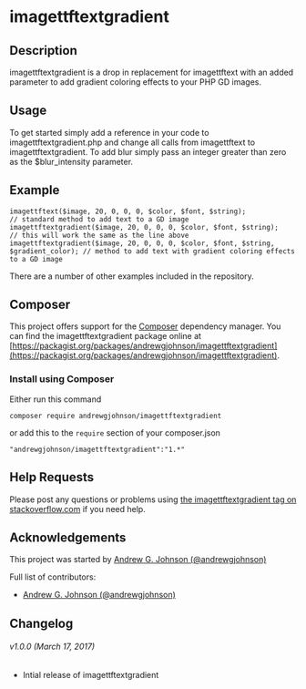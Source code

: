 # imagettftextgradient

## Description

imagettftextgradient is a drop in replacement for imagettftext with an added parameter to add gradient coloring effects to your PHP GD images.

## Usage

To get started simply add a reference in your code to imagettftextgradient.php and change all calls from imagettftext to imagettftextgradient.  To add blur simply pass an integer greater than zero as the $blur_intensity parameter.

## Example

    imagettftext($image, 20, 0, 0, 0, $color, $font, $string);                          // standard method to add text to a GD image
    imagettftextgradient($image, 20, 0, 0, 0, $color, $font, $string);                  // this will work the same as the line above
    imagettftextgradient($image, 20, 0, 0, 0, $color, $font, $string, $gradient_color); // method to add text with gradient coloring effects to a GD image

There are a number of other examples included in the repository.

## Composer

This project offers support for the [Composer](https://getcomposer.org/) dependency manager.  You can find the imagettftextgradient package online at [https://packagist.org/packages/andrewgjohnson/imagettftextgradient](https://packagist.org/packages/andrewgjohnson/imagettftextgradient).

### Install using Composer

Either run this command

    composer require andrewgjohnson/imagettftextgradient

or add this to the `require` section of your composer.json

    "andrewgjohnson/imagettftextgradient":"1.*"

## Help Requests

Please post any questions or problems using [the imagettftextgradient tag on stackoverflow.com](https://stackoverflow.com/tags/imagettftextgradient) if you need help.

## Acknowledgements

This project was started by [Andrew G. Johnson (@andrewgjohnson)](https://github.com/andrewgjohnson)

Full list of contributors:
 * [Andrew G. Johnson (@andrewgjohnson)](https://github.com/andrewgjohnson)

## Changelog

###### v1.0.0 (March 17, 2017)
 * Intial release of imagettftextgradient
